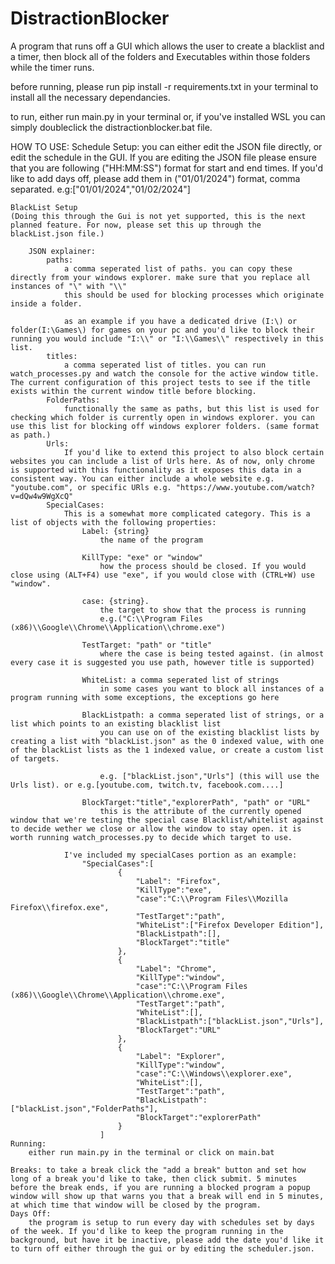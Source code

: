 # DistractionBlocker
A program that runs off a GUI which allows the user to create a blacklist and a timer, then block all of the folders and Executables within those folders while the timer runs. 

before running, please run pip install -r requirements.txt in your terminal to install all the necessary dependancies.

to run, either run main.py in your terminal or, if you've installed WSL you can simply doubleclick the distractionblocker.bat file. 

HOW TO USE:
    Schedule Setup:
    you can either edit the JSON file directly, or edit the schedule in the GUI. If you are editing the JSON file please ensure that you are following ("HH:MM:SS") format for start and end times. If you'd like to add days off, please add them in ("01/01/2024") format, comma separated. e.g:["01/01/2024","01/02/2024"]
    

    BlackList Setup
    (Doing this through the Gui is not yet supported, this is the next planned feature. For now, please set this up through the blackList.json file.)
    
        JSON explainer:
            paths: 
                a comma seperated list of paths. you can copy these directly from your windows explorer. make sure that you replace all instances of "\" with "\\" 
                this should be used for blocking processes which originate inside a folder.
            
                as an example if you have a dedicated drive (I:\) or folder(I:\Games\) for games on your pc and you'd like to block their running you would include "I:\\" or "I:\\Games\\" respectively in this list. 
            titles: 
                a comma seperated list of titles. you can run watch_processes.py and watch the console for the active window title. The current configuration of this project tests to see if the title exists within the current window title before blocking.
            FolderPaths:
                functionally the same as paths, but this list is used for checking which folder is currently open in windows explorer. you can use this list for blocking off windows explorer folders. (same format as path.)
            Urls:
                If you'd like to extend this project to also block certain websites you can include a list of Urls here. As of now, only chrome is supported with this functionality as it exposes this data in a consistent way. You can either include a whole website e.g. "youtube.com", or specific URls e.g. "https://www.youtube.com/watch?v=dQw4w9WgXcQ" 
            SpecialCases:
                This is a somewhat more complicated category. This is a list of objects with the following properties:
                    Label: {string}
                        the name of the program 
                    
                    KillType: "exe" or "window"
                        how the process should be closed. If you would close using (ALT+F4) use "exe", if you would close with (CTRL+W) use "window".

                    case: {string}.
                        the target to show that the process is running
                        e.g.("C:\\Program Files (x86)\\Google\\Chrome\\Application\\chrome.exe")
                    
                    TestTarget: "path" or "title"
                        where the case is being tested against. (in almost every case it is suggested you use path, however title is supported)

                    WhiteList: a comma seperated list of strings
                        in some cases you want to block all instances of a program running with some exceptions, the exceptions go here

                    BlackListpath: a comma seperated list of strings, or a list which points to an existing blacklist list
                        you can use on of the existing blacklist lists by creating a list with "blackList.json" as the 0 indexed value, with one of the blackList lists as the 1 indexed value, or create a custom list of targets.
                        
                        e.g. ["blackList.json","Urls"] (this will use the Urls list). or e.g.[youtube.com, twitch.tv, facebook.com....]

                    BlockTarget:"title","explorerPath", "path" or "URL"
                        this is the attribute of the currently opened window that we're testing the special case Blacklist/whitelist against to decide wether we close or allow the window to stay open. it is worth running watch_processes.py to decide which target to use. 

                I've included my specialCases portion as an example:
                    "SpecialCases":[
                            {   
                                "Label": "Firefox",
                                "KillType":"exe",
                                "case":"C:\\Program Files\\Mozilla Firefox\\firefox.exe",
                                "TestTarget":"path",
                                "WhiteList":["Firefox Developer Edition"],
                                "BlackListpath":[],
                                "BlockTarget":"title"
                            },
                            {
                                "Label": "Chrome",
                                "KillType":"window",
                                "case":"C:\\Program Files (x86)\\Google\\Chrome\\Application\\chrome.exe",
                                "TestTarget":"path",
                                "WhiteList":[],
                                "BlackListpath":["blackList.json","Urls"],
                                "BlockTarget":"URL"
                            },
                            {   
                                "Label": "Explorer",
                                "KillType":"window",
                                "case":"C:\\Windows\\explorer.exe",
                                "WhiteList":[],
                                "TestTarget":"path",
                                "BlackListpath":["blackList.json","FolderPaths"],
                                "BlockTarget":"explorerPath"
                            }
                        ] 
    Running:
        either run main.py in the terminal or click on main.bat

    Breaks: to take a break click the "add a break" button and set how long of a break you'd like to take, then click submit. 5 minutes before the break ends, if you are running a blocked program a popup window will show up that warns you that a break will end in 5 minutes, at which time that window will be closed by the program. 
    Days Off: 
        the program is setup to run every day with schedules set by days of the week. If you'd like to keep the program running in the background, but have it be inactive, please add the date you'd like it to turn off either through the gui or by editing the scheduler.json. 

